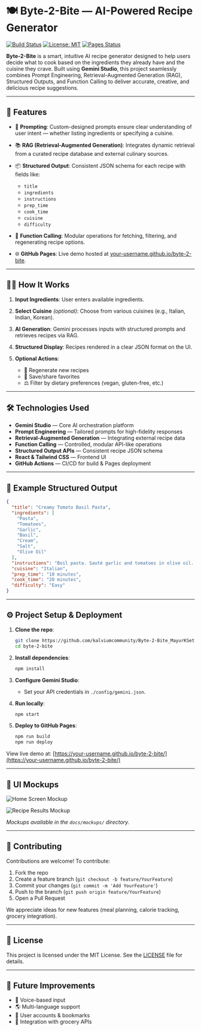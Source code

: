 # 🍽️ Byte-2-Bite — AI-Powered Recipe Generator

[![Build Status](https://img.shields.io/github/actions/workflow/status/kalviumcommunity/Byte-2-Bite_MayurKSetty_S68_GenAI/ci.yml?branch=main)](https://github.com/kalviumcommunity/Byte-2-Bite_MayurKSetty_S68_GenAI/actions)
[![License: MIT](https://img.shields.io/badge/License-MIT-yellow.svg)](LICENSE)
[![Pages Status](https://img.shields.io/github/actions/workflow/status/kalviumcommunity/Byte-2-Bite_MayurKSetty_S68_GenAI/pages.yml?branch=gh-pages)](https://your-username.github.io/byte-2-bite/)

**Byte-2-Bite** is a smart, intuitive AI recipe generator designed to help users decide what to cook based on the ingredients they already have and the cuisine they crave. Built using **Gemini Studio**, this project seamlessly combines Prompt Engineering, Retrieval-Augmented Generation (RAG), Structured Outputs, and Function Calling to deliver accurate, creative, and delicious recipe suggestions.

---

## 🚀 Features

* 🧠 **Prompting**: Custom-designed prompts ensure clear understanding of user intent — whether listing ingredients or specifying a cuisine.
* 📚 **RAG (Retrieval-Augmented Generation)**: Integrates dynamic retrieval from a curated recipe database and external culinary sources.
* 📦 **Structured Output**: Consistent JSON schema for each recipe with fields like:

  * `title`
  * `ingredients`
  * `instructions`
  * `prep_time`
  * `cook_time`
  * `cuisine`
  * `difficulty`
* 🔧 **Function Calling**: Modular operations for fetching, filtering, and regenerating recipe options.
* 🌐 **GitHub Pages**: Live demo hosted at [your-username.github.io/byte-2-bite](https://your-username.github.io/byte-2-bite/).

---

## 🧑‍🍳 How It Works

1. **Input Ingredients**: User enters available ingredients.
2. **Select Cuisine** *(optional)*: Choose from various cuisines (e.g., Italian, Indian, Korean).
3. **AI Generation**: Gemini processes inputs with structured prompts and retrieves recipes via RAG.
4. **Structured Display**: Recipes rendered in a clear JSON format on the UI.
5. **Optional Actions**:

   * 🔄 Regenerate new recipes
   * 💾 Save/share favorites
   * ⚖️ Filter by dietary preferences (vegan, gluten-free, etc.)

---

## 🛠️ Technologies Used

* **Gemini Studio** — Core AI orchestration platform
* **Prompt Engineering** — Tailored prompts for high-fidelity responses
* **Retrieval-Augmented Generation** — Integrating external recipe data
* **Function Calling** — Controlled, modular API-like operations
* **Structured Output APIs** — Consistent recipe JSON schema
* **React & Tailwind CSS** — Frontend UI
* **GitHub Actions** — CI/CD for build & Pages deployment

---

## 📁 Example Structured Output

```json
{
  "title": "Creamy Tomato Basil Pasta",
  "ingredients": [
    "Pasta",
    "Tomatoes",
    "Garlic",
    "Basil",
    "Cream",
    "Salt",
    "Olive Oil"
  ],
  "instructions": "Boil pasta. Sauté garlic and tomatoes in olive oil. Add cream and basil. Mix with pasta. Serve hot.",
  "cuisine": "Italian",
  "prep_time": "10 minutes",
  "cook_time": "20 minutes",
  "difficulty": "Easy"
}
```

---

## ⚙️ Project Setup & Deployment

1. **Clone the repo**:

   ```bash
   git clone https://github.com/kalviumcommunity/Byte-2-Bite_MayurKSetty_S68_GenAI.git
   cd byte-2-bite
   ```
2. **Install dependencies**:

   ```bash
   npm install
   ```
3. **Configure Gemini Studio**:

   * Set your API credentials in `./config/gemini.json`.
4. **Run locally**:

   ```bash
   npm start
   ```
5. **Deploy to GitHub Pages**:

   ```bash
   npm run build
   npm run deploy
   ```

View live demo at: [https://your-username.github.io/byte-2-bite/](https://your-username.github.io/byte-2-bite/)

---

## 📸 UI Mockups

![Home Screen Mockup](docs/mockups/home.png)

![Recipe Results Mockup](docs/mockups/results.png)

*Mockups available in the `docs/mockups/` directory.*

---

## 🤝 Contributing

Contributions are welcome! To contribute:

1. Fork the repo
2. Create a feature branch (`git checkout -b feature/YourFeature`)
3. Commit your changes (`git commit -m 'Add YourFeature'`)
4. Push to the branch (`git push origin feature/YourFeature`)
5. Open a Pull Request

We appreciate ideas for new features (meal planning, calorie tracking, grocery integration).

---

## 📜 License

This project is licensed under the MIT License. See the [LICENSE](LICENSE) file for details.

---

## 📣 Future Improvements

* 🎤 Voice-based input
* 🌎 Multi-language support
* 🔖 User accounts & bookmarks
* 🛒 Integration with grocery APIs